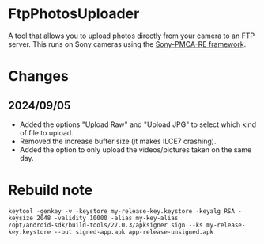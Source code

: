 # FtpPhotosUploader
A tool that allows you to upload photos directly from your camera to an FTP server. This runs on Sony cameras using the [Sony-PMCA-RE framework](https://github.com/ma1co/Sony-PMCA-RE).

# Changes

## 2024/09/05
- Added the options "Upload Raw" and "Upload JPG" to select which kind of file to upload.
- Removed the increase buffer size (it makes ILCE7 crashing).
- Added the option to only upload the videos/pictures taken on the same day.

# Rebuild note
```
keytool -genkey -v -keystore my-release-key.keystore -keyalg RSA -keysize 2048 -validity 10000 -alias my-key-alias
/opt/android-sdk/build-tools/27.0.3/apksigner sign --ks my-release-key.keystore --out signed-app.apk app-release-unsigned.apk
```
